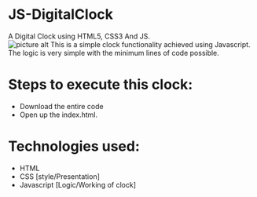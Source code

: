 # JS-DigitalClock
A Digital Clock using HTML5, CSS3 And JS. <br />
![picture alt](https://raw.githubusercontent.com/lakshjadhwanilj/JS-DigitalClock/master/ss.png)
This is a simple clock functionality achieved using Javascript. The logic is very simple with the minimum lines of code possible.
# Steps to execute this clock:

   * Download the entire code
   * Open up the index.html.

# Technologies used:

   * HTML
   * CSS [style/Presentation]
   * Javascript [Logic/Working of clock]

